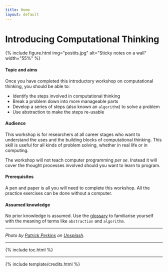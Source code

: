 ```yaml
---
title: Home
layout: default
---
```


# Introducing Computational Thinking

{% include figure.html img="postits.jpg" alt="Sticky notes on a wall"  width="55%" %}

#### Topic and aims

Once you have completed this introductory workshop on computational thinking, you should be able to:

- Identify the steps involved in computational thinking
- Break a problem down into more manageable parts
- Develop a series of steps (also known an `algorithm`) to solve a problem
- Use abstraction to make the steps re-usable

#### Audience

This workshop is for researchers at all career stages who want to understand the uses and the building blocks of computational thinking. This skill is useful for all kinds of problem solving, whether in real life or in computing. 

The workshop will not teach computer programming *per se*. Instead it will cover the thought processes involved should you want to learn to program. 

#### Prerequisites

A pen and paper is all you will need to complete this workshop. All the practice exercises can be done without a computer.

#### Assumed knowledge

No prior knowledge is assumed. Use the [glossary](content/4-glossary.md) to familiarise yourself with the meaning of terms like `abstraction` and `algorithm`. 

------

*Photo by [Patrick Perkins]([https://unsplash.com/es/@alexlionco](https://unsplash.com/@patrickperkins)) on [Unsplash](https://unsplash.com/).*

-------

{% include toc.html %}

------

{% include template/credits.html %}
